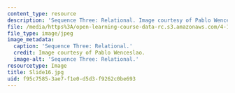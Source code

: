 ```yaml
---
content_type: resource
description: 'Sequence Three: Relational. Image courtesy of Pablo Wenceslao.'
file: /media/https%3A/open-learning-course-data-rc.s3.amazonaws.com/4-184-architectural-design-workshop-collage-method-and-form-spring-2004/f95c75853ae7f1e0d5d3f9262c0be693_Slide16.jpg
file_type: image/jpeg
image_metadata:
  caption: 'Sequence Three: Relational.'
  credit: Image courtesy of Pablo Wenceslao.
  image-alt: 'Sequence Three: Relational.'
resourcetype: Image
title: Slide16.jpg
uid: f95c7585-3ae7-f1e0-d5d3-f9262c0be693
---
```

